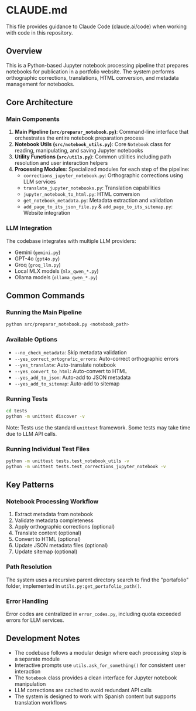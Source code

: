 # CLAUDE.md

This file provides guidance to Claude Code (claude.ai/code) when working with code in this repository.

## Overview

This is a Python-based Jupyter notebook processing pipeline that prepares notebooks for publication in a portfolio website. The system performs orthographic corrections, translations, HTML conversion, and metadata management for notebooks.

## Core Architecture

### Main Components

1. **Main Pipeline (`src/preparar_notebook.py`)**: Command-line interface that orchestrates the entire notebook preparation process
2. **Notebook Utils (`src/notebook_utils.py`)**: Core `Notebook` class for reading, manipulating, and saving Jupyter notebooks
3. **Utility Functions (`src/utils.py`)**: Common utilities including path resolution and user interaction helpers
4. **Processing Modules**: Specialized modules for each step of the pipeline:
   - `corrections_jupyter_notebook.py`: Orthographic corrections using LLM services
   - `translate_jupyter_notebooks.py`: Translation capabilities
   - `jupyter_notebook_to_html.py`: HTML conversion
   - `get_notebook_metadata.py`: Metadata extraction and validation
   - `add_page_to_its_json_file.py` & `add_page_to_its_sitemap.py`: Website integration

### LLM Integration

The codebase integrates with multiple LLM providers:
- Gemini (`gemini.py`)
- GPT-4o (`gpt4o.py`)
- Groq (`groq_llm.py`)
- Local MLX models (`mlx_qwen_*.py`)
- Ollama models (`ollama_qwen_*.py`)

## Common Commands

### Running the Main Pipeline
```bash
python src/preparar_notebook.py <notebook_path>
```

### Available Options
- `--no_check_metadata`: Skip metadata validation
- `--yes_correct_ortografic_errors`: Auto-correct orthographic errors
- `--yes_translate`: Auto-translate notebook
- `--yes_convert_to_html`: Auto-convert to HTML
- `--yes_add_to_json`: Auto-add to JSON metadata
- `--yes_add_to_sitemap`: Auto-add to sitemap

### Running Tests
```bash
cd tests
python -m unittest discover -v
```

Note: Tests use the standard `unittest` framework. Some tests may take time due to LLM API calls.

### Running Individual Test Files
```bash
python -m unittest tests.test_notebook_utils -v
python -m unittest tests.test_corrections_jupyter_notebook -v
```

## Key Patterns

### Notebook Processing Workflow
1. Extract metadata from notebook
2. Validate metadata completeness
3. Apply orthographic corrections (optional)
4. Translate content (optional)
5. Convert to HTML (optional)
6. Update JSON metadata files (optional)
7. Update sitemap (optional)

### Path Resolution
The system uses a recursive parent directory search to find the "portafolio" folder, implemented in `utils.py:get_portafolio_path()`.

### Error Handling
Error codes are centralized in `error_codes.py`, including quota exceeded errors for LLM services.

## Development Notes

- The codebase follows a modular design where each processing step is a separate module
- Interactive prompts use `utils.ask_for_something()` for consistent user interaction
- The `Notebook` class provides a clean interface for Jupyter notebook manipulation
- LLM corrections are cached to avoid redundant API calls
- The system is designed to work with Spanish content but supports translation workflows
